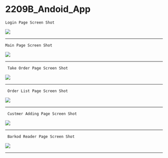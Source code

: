# 2209B_Andoid_App


    Login Page Screen Shot
![](/images/Ekran%20görüntüsü%202021-02-06%20173334.jpg)<br><hr>

    Main Page Screen Shot
![](/images/Ekran%20görüntüsü%202021-02-06%20173419.jpg)<br><hr>  

     Take Order Page Screen Shot
![](/images/Ekran%20görüntüsü%202021-02-06%20173525.jpg)<br><hr>

     Order List Page Screen Shot 
![](/images/Ekran%20görüntüsü%202021-02-06%20173628.jpg)<br><hr>

     Custmer Adding Page Screen Shot 
![](/images/Ekran%20görüntüsü%202021-02-06%20173704.jpg)<br><hr>

     Barkod Reader Page Screen Shot 
![](/images/Ekran%20görüntüsü%202021-02-06%20173725.jpg)<br><hr>
